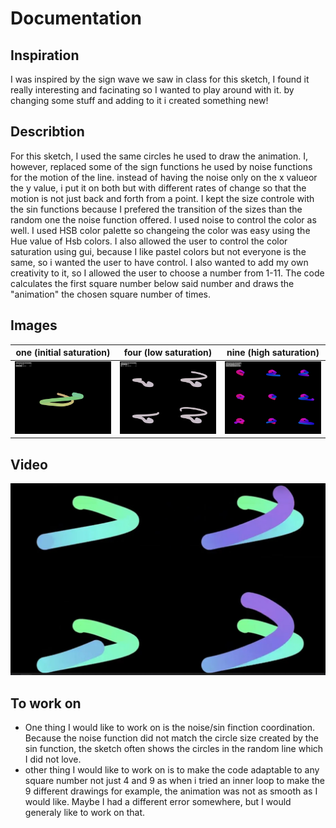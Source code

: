 # Documentation
## Inspiration
I was inspired by the sign wave we saw in class for this sketch, I found it really interesting and facinating so I wanted to play around with it. by changing some stuff and adding to it i created something new!
## Describtion
For this sketch, I used the same circles he used to draw the animation. I, however, replaced some of the sign functions he used by noise functions for the motion of the line. instead of having the noise only on the x valueor the y value, i put it on both but with different rates of change so that the motion is not just back and forth from a point. 
I kept the size controle with the sin functions because I prefered the transition of the sizes than the random one the noise function offered.
I used noise to control the color as well. I used HSB color palette so changeing the color was easy using the Hue value of Hsb colors. I also allowed the user to control the color saturation using gui, because I like pastel colors but not everyone is the same, so i wanted the user to have control. 
I also wanted to add my own creativity to it, so I allowed the user to choose a number from 1-11. The code calculates the first square number below said number and draws the "animation" the chosen square number of times.

## Images
one (initial saturation)    |     four (low saturation)  |    nine (high saturation)
:-------------------------:|:-------------------------:|:-------------------------:
![1loop](./bin/data/myPic1.jpg)  |  ![4loops](./bin/data/myPic2.jpg)|  ![9loops](./bin/data/myPic3.jpg)

## Video
[![Video](./bin/data/myPic5.jpg)](https://www.youtube.com/embed/sqYQEgtMAYM "Video")

## To work on
- One thing I would like to work on is the noise/sin finction coordination. Because the noise function did not match the circle size created by the sin function, the sketch often shows the circles in the random line which I did not love.
- other thing I would like to work on is to make the code adaptable to any square number not just 4 and 9 as when i tried an inner loop to make the 9 different drawings for example, the animation was not as smooth as I would like. Maybe I had a different error somewhere, but I would generaly like to work on that.
